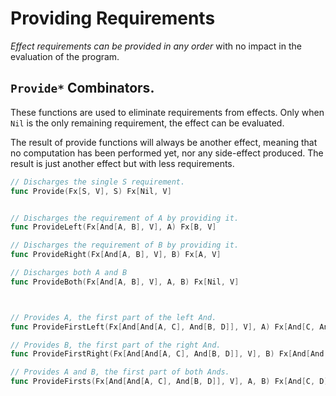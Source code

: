 # Providing Requirements

*Effect requirements can be provided in any order* with no impact in the evaluation of the program.


## `Provide*` Combinators.

These functions are used to eliminate requirements from effects. Only when `Nil` is the only remaining requirement, the effect can be evaluated.

The result of provide functions will always be another effect, meaning that no computation has been performed yet, nor any side-effect produced. The result is just another effect but with less requirements.

```go
// Discharges the single S requirement.
func Provide(Fx[S, V], S) Fx[Nil, V]


// Discharges the requirement of A by providing it.
func ProvideLeft(Fx[And[A, B], V], A) Fx[B, V]

// Discharges the requirement of B by providing it.
func ProvideRight(Fx[And[A, B], V], B) Fx[A, V]

// Discharges both A and B
func ProvideBoth(Fx[And[A, B], V], A, B) Fx[Nil, V]



// Provides A, the first part of the left And.
func ProvideFirstLeft(Fx[And[And[A, C], And[B, D]], V], A) Fx[And[C, And[B, D]], V]

// Provides B, the first part of the right And.
func ProvideFirstRight(Fx[And[And[A, C], And[B, D]], V], B) Fx[And[And[A, C], D], V]

// Provides A and B, the first part of both Ands.
func ProvideFirsts(Fx[And[And[A, C], And[B, D]], V], A, B) Fx[And[C, D], V]
```
